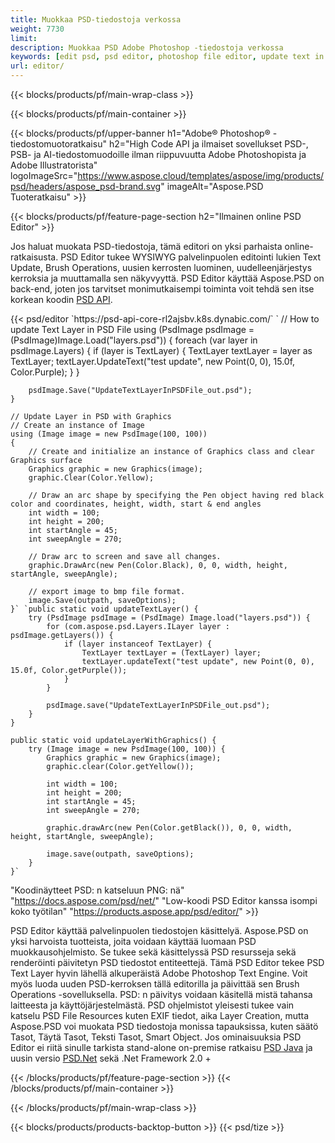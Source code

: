 ```yaml
---
title: Muokkaa PSD-tiedostoja verkossa
weight: 7730
limit: 
description: Muokkaa PSD Adobe Photoshop -tiedostoja verkossa
keywords: [edit psd, psd editor, photoshop file editor, update text in psd, update psd]
url: editor/
---
```


{{< blocks/products/pf/main-wrap-class >}}


{{< blocks/products/pf/main-container >}}

{{< blocks/products/pf/upper-banner h1="Adobe® Photoshop® -tiedostomuotoratkaisu" h2="High Code API ja ilmaiset sovellukset PSD-, PSB- ja AI-tiedostomuodoille ilman riippuvuutta Adobe Photoshopista ja Adobe Illustratorista" logoImageSrc="https://www.aspose.cloud/templates/aspose/img/products/psd/headers/aspose_psd-brand.svg" imageAlt="Aspose.PSD Tuoteratkaisu" >}}

{{< blocks/products/pf/feature-page-section h2="Ilmainen online PSD Editor" >}}
<p>Jos haluat muokata PSD-tiedostoja, tämä editori on yksi parhaista online-ratkaisusta. PSD Editor tukee WYSIWYG palvelinpuolen editointi lukien Text Update, Brush Operations, uusien kerrosten luominen, uudelleenjärjestys kerroksia ja muuttamalla sen näkyvyyttä. PSD Editor käyttää Aspose.PSD on back-end, joten jos tarvitset monimutkaisempi toiminta voit tehdä sen itse korkean koodin <a href="/psd/{{< lang-code >}}">PSD API</a>.</p>
{{< psd/editor `https://psd-api-core-rl2ajsbv.k8s.dynabic.com/` 
`	// How to update Text Layer in PSD File
	using (PsdImage psdImage = (PsdImage)Image.Load("layers.psd"))
  	{
		foreach (var layer in psdImage.Layers)
		{
			if (layer is TextLayer)
			{
				TextLayer textLayer = layer as TextLayer;
				textLayer.UpdateText("test update", new Point(0, 0), 15.0f, Color.Purple);
			}
		}

		psdImage.Save("UpdateTextLayerInPSDFile_out.psd");
	}
	
	// Update Layer in PSD with Graphics
	// Create an instance of Image
	using (Image image = new PsdImage(100, 100))
	{
		// Create and initialize an instance of Graphics class and clear Graphics surface
		Graphics graphic = new Graphics(image);
		graphic.Clear(Color.Yellow);

		// Draw an arc shape by specifying the Pen object having red black color and coordinates, height, width, start & end angles                 
		int width = 100;
		int height = 200;
		int startAngle = 45;
		int sweepAngle = 270;

		// Draw arc to screen and save all changes.
		graphic.DrawArc(new Pen(Color.Black), 0, 0, width, height, startAngle, sweepAngle);

		// export image to bmp file format.
		image.Save(outpath, saveOptions);
	}` `public static void updateTextLayer() {
        try (PsdImage psdImage = (PsdImage) Image.load("layers.psd")) {
            for (com.aspose.psd.Layers.ILayer layer : psdImage.getLayers()) {
                if (layer instanceof TextLayer) {
                    TextLayer textLayer = (TextLayer) layer;
                    textLayer.updateText("test update", new Point(0, 0), 15.0f, Color.getPurple());
                }
            }

            psdImage.save("UpdateTextLayerInPSDFile_out.psd");
        }
    }

    public static void updateLayerWithGraphics() {
        try (Image image = new PsdImage(100, 100)) {
            Graphics graphic = new Graphics(image);
            graphic.clear(Color.getYellow());

            int width = 100;
            int height = 200;
            int startAngle = 45;
            int sweepAngle = 270;

            graphic.drawArc(new Pen(Color.getBlack()), 0, 0, width, height, startAngle, sweepAngle);

            image.save(outpath, saveOptions);
        }
    }` 
"Koodinäytteet PSD: n katseluun PNG: nä"  "https://docs.aspose.com/psd/net/" 
"Low-koodi PSD Editor kanssa isompi koko työtilan" "https://products.aspose.app/psd/editor/" >}}
<p>PSD Editor käyttää palvelinpuolen tiedostojen käsittelyä. Aspose.PSD on yksi harvoista tuotteista, joita voidaan käyttää luomaan PSD muokkausohjelmisto. Se tukee sekä käsittelyssä PSD resursseja sekä renderöinti päivitetyn PSD tiedostot entiteettejä. Tämä PSD Editor tekee PSD Text Layer hyvin lähellä alkuperäistä Adobe Photoshop Text Engine. Voit myös luoda uuden PSD-kerroksen tällä editorilla ja päivittää sen Brush Operations -sovelluksella. PSD: n päivitys voidaan käsitellä mistä tahansa laitteesta ja käyttöjärjestelmästä. PSD ohjelmistot yleisesti tukee vain katselu PSD File Resources kuten EXIF tiedot, aika Layer Creation, mutta Aspose.PSD voi muokata PSD tiedostoja monissa tapauksissa, kuten säätö Tasot, Täytä Tasot, Teksti Tasot, Smart Object. Jos ominaisuuksia PSD Editor ei riitä sinulle tarkista stand-alone on-premise ratkaisu <a href="/psd/{{< lang-code >}}java">PSD Java</a> ja uusin versio <a href="/psd/{{< lang-code >}}net">PSD.Net</a> sekä .Net Framework 2.0 +</p>

{{< /blocks/products/pf/feature-page-section >}}
{{< /blocks/products/pf/main-container >}}


{{< /blocks/products/pf/main-wrap-class >}}

{{< blocks/products/products-backtop-button >}}
{{< psd/tize >}}
